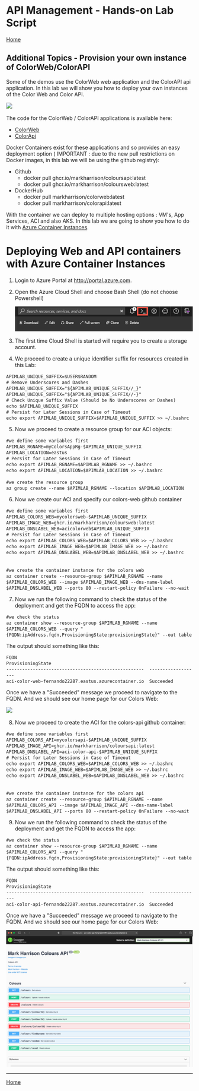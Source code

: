 # API Management - Hands-on Lab Script

[Home](README.md)

## Additional Topics - Provision your own instance of ColorWeb/ColorAPI

Some of the demos use the ColorWeb web application and the ColorAPI api application. In this lab we will show you how to deploy your own instances of the Color Web and Color API.

![](Images/APIMColorWebUnlimited.png)

The code for the ColorWeb / ColorAPI applications is available here:

- [ColorWeb](https://github.com/markharrison/ColoursWeb)
- [ColorApi](https://github.com/markharrison/ColoursAPI)

Docker Containers exist for these applications and so provides an easy deployment option ( IMPORTANT : due to the new pull restrictions on Docker images, in this lab we will be using the github registry):

- Github
  - docker pull ghcr.io/markharrison/coloursapi:latest
  - docker pull ghcr.io/markharrison/coloursweb:latest
- DockerHub
  - docker pull markharrison/colorweb:latest
  - docker pull markharrison/colorapi:latest

With the container we can deploy to multiple hosting options : VM's, App Services, ACI and also AKS. In this lab we are going to show you how to do it with [Azure Container Instances](https://docs.microsoft.com/en-us/azure/container-instances/).

# Deploying Web and API containers with Azure Container Instances

1. Login to Azure Portal at http://portal.azure.com.
2. Open the Azure Cloud Shell and choose Bash Shell (do not choose Powershell)

   ![Azure Cloud Shell](images/img-cloud-shell.png "Azure Cloud Shell")

3. The first time Cloud Shell is started will require you to create a storage account. 
4. We proceed to create a unique identifier suffix for resources created in this Lab:

```
APIMLAB_UNIQUE_SUFFIX=$USER$RANDOM
# Remove Underscores and Dashes
APIMLAB_UNIQUE_SUFFIX="${APIMLAB_UNIQUE_SUFFIX//_}"
APIMLAB_UNIQUE_SUFFIX="${APIMLAB_UNIQUE_SUFFIX//-}"
# Check Unique Suffix Value (Should be No Underscores or Dashes)
echo $APIMLAB_UNIQUE_SUFFIX
# Persist for Later Sessions in Case of Timeout
echo export APIMLAB_UNIQUE_SUFFIX=$APIMLAB_UNIQUE_SUFFIX >> ~/.bashrc

```

5. Now we proceed to create a resource group for our ACI objects:

```
#we define some variables first
APIMLAB_RGNAME=myColorsAppRg-$APIMLAB_UNIQUE_SUFFIX
APIMLAB_LOCATION=eastus
# Persist for Later Sessions in Case of Timeout
echo export APIMLAB_RGNAME=$APIMLAB_RGNAME >> ~/.bashrc
echo export APIMLAB_LOCATION=$APIMLAB_LOCATION >> ~/.bashrc

#we create the resource group
az group create --name $APIMLAB_RGNAME --location $APIMLAB_LOCATION
```

6.  Now we create our ACI and specify our colors-web github container
```
#we define some variables first
APIMLAB_COLORS_WEB=mycolorsweb-$APIMLAB_UNIQUE_SUFFIX
APIMLAB_IMAGE_WEB=ghcr.io/markharrison/coloursweb:latest
APIMLAB_DNSLABEL_WEB=acicolorweb$APIMLAB_UNIQUE_SUFFIX
# Persist for Later Sessions in Case of Timeout
echo export APIMLAB_COLORS_WEB=$APIMLAB_COLORS_WEB >> ~/.bashrc
echo export APIMLAB_IMAGE_WEB=$APIMLAB_IMAGE_WEB >> ~/.bashrc
echo export APIMLAB_DNSLABEL_WEB=$APIMLAB_DNSLABEL_WEB >> ~/.bashrc


#we create the container instance for the colors web
az container create --resource-group $APIMLAB_RGNAME --name $APIMLAB_COLORS_WEB --image $APIMLAB_IMAGE_WEB --dns-name-label $APIMLAB_DNSLABEL_WEB --ports 80 --restart-policy OnFailure --no-wait
```
7.   Now we run the following command to check the status of the deployment and get the FQDN to access the app:
```
#we check the status
az container show --resource-group $APIMLAB_RGNAME --name $APIMLAB_COLORS_WEB --query "{FQDN:ipAddress.fqdn,ProvisioningState:provisioningState}" --out table
```

The output should something like this:

```
FQDN                                                  ProvisioningState
----------------------------------------------------  -------------------
aci-color-web-fernando22287.eastus.azurecontainer.io  Succeeded
```

Once we have a "Succeeded" message we proceed to navigate to the FQDN. And we should see our home page for our Colors Web:

![](Images/APIMColorWebUnlimited.png)

8.  Now we proceed to create the ACI for the colors-api github container:
```
#we define some variables first
APIMLAB_COLORS_API=mycolorsapi-$APIMLAB_UNIQUE_SUFFIX
APIMLAB_IMAGE_API=ghcr.io/markharrison/coloursapi:latest
APIMLAB_DNSLABEL_API=aci-color-api-$APIMLAB_UNIQUE_SUFFIX
# Persist for Later Sessions in Case of Timeout
echo export APIMLAB_COLORS_WEB=$APIMLAB_COLORS_WEB >> ~/.bashrc
echo export APIMLAB_IMAGE_WEB=$APIMLAB_IMAGE_WEB >> ~/.bashrc
echo export APIMLAB_DNSLABEL_WEB=$APIMLAB_DNSLABEL_WEB >> ~/.bashrc


#we create the container instance for the colors api
az container create --resource-group $APIMLAB_RGNAME --name $APIMLAB_COLORS_API --image $APIMLAB_IMAGE_API --dns-name-label $APIMLAB_DNSLABEL_API --ports 80 --restart-policy OnFailure --no-wait
```

9.  Now we run the following command to check the status of the deployment and get the FQDN to access the app:
```
#we check the status
az container show --resource-group $APIMLAB_RGNAME --name $APIMLAB_COLORS_API --query "{FQDN:ipAddress.fqdn,ProvisioningState:provisioningState}" --out table
```

The output should something like this:

```
FQDN                                                  ProvisioningState
----------------------------------------------------  -------------------
aci-color-api-fernando22287.eastus.azurecontainer.io  Succeeded
```

Once we have a "Succeeded" message we proceed to navigate to the FQDN. And we should see our home page for our Colors Web:

![](Images/APIMACICOLORAPI.png)


---
[Home](README.md)  